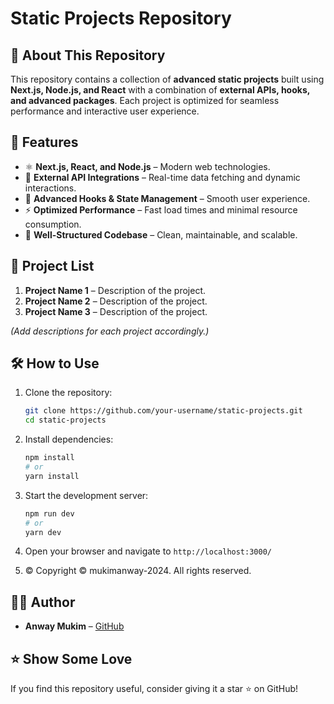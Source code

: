 # Static Projects Repository

## 📌 About This Repository
This repository contains a collection of **advanced static projects** built using **Next.js, Node.js, and React** with a combination of **external APIs, hooks, and advanced packages**. Each project is optimized for seamless performance and interactive user experience.

## 🚀 Features
- ⚛ **Next.js, React, and Node.js** – Modern web technologies.
- 🔗 **External API Integrations** – Real-time data fetching and dynamic interactions.
- 🎨 **Advanced Hooks & State Management** – Smooth user experience.
- ⚡ **Optimized Performance** – Fast load times and minimal resource consumption.
- 📁 **Well-Structured Codebase** – Clean, maintainable, and scalable.

## 📂 Project List
1. **Project Name 1** – Description of the project.
2. **Project Name 2** – Description of the project.
3. **Project Name 3** – Description of the project.

_(Add descriptions for each project accordingly.)_

## 🛠 How to Use
1. Clone the repository:
   ```sh
   git clone https://github.com/your-username/static-projects.git
   cd static-projects
   ```
2. Install dependencies:
   ```sh
   npm install
   # or
   yarn install
   ```
3. Start the development server:
   ```sh
   npm run dev
   # or
   yarn dev
   ```
4. Open your browser and navigate to `http://localhost:3000/`

5. ©️ Copyright
   © mukimanway-2024. All rights reserved.

## 👨‍💻 Author
- **Anway Mukim** – [GitHub](https://github.com/mukimanway)

## ⭐ Show Some Love
If you find this repository useful, consider giving it a star ⭐ on GitHub!
